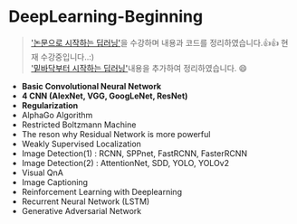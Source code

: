 # DeepLearning-Beginning
 > ['논문으로 시작하는 딥러닝'](https://www.edwith.org/deeplearningchoi)을 수강하며 내용과 코드를 정리하였습니다.:+1::+1:
 > 현재 수강중입니다..:) <br>
 > ['밑바닥부터 시작하는 딥러닝'](https://github.com/Junhojuno/DeepLearning-Beginning/tree/master/DeepLearning_from_the_bottom)내용을 추가하여 정리하였습니다. :smile:
- **Basic Convolutional Neural Network**
- **4 CNN (AlexNet, VGG, GoogLeNet, ResNet)**
- **Regularization**
- AlphaGo Algorithm
- Restricted Boltzmann Machine
- The reson why Residual Network is more powerful
- Weakly Supervised Localization
- Image Detection(1) : RCNN, SPPnet, FastRCNN, FasterRCNN 
- Image Detection(2) : AttentionNet, SDD, YOLO, YOLOv2
- Visual QnA
- Image Captioning
- Reinforcement Learning with Deeplearning
- Recurrent Neural Network (LSTM)
- Generative Adversarial Network 
